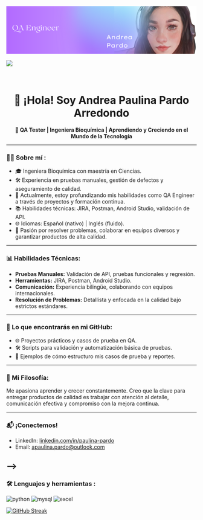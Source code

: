 <div id="header" align="center">
  <img decoding="async" 
       src="https://github.com/AndreaMim/AndreaMim/blob/main/assets/Banner%20Github.png" 
       width="800"/>
</div>

[![](https://img.shields.io/badge/LinkedIn-0077B5?style=for-the-badge&logo=linkedin&logoColor=white)](https://www.linkedin.com/in/paulina-pardo)

<div id="badges" align="center">
<img decoding="async" src="https://visitor-badge-reloaded.herokuapp.com/badge?page_id=AndreaMim.AndreaMim&color=00cf00" alt=""/>
  

# 👋 ¡Hola! Soy Andrea Paulina Pardo Arredondo

🌟 **QA Tester | Ingeniera Bioquímica | Aprendiendo y Creciendo en el Mundo de la Tecnología**

---
 <div id="header" align="left">

### :woman_technologist: Sobre mí :
- 🎓 Ingeniera Bioquímica con maestría en Ciencias.
- 🛠️ Experiencia en pruebas manuales, gestión de defectos y aseguramiento de calidad.
- 🌱 Actualmente, estoy profundizando mis habilidades como QA Engineer a través de proyectos y formación continua.
- 📚 Habilidades técnicas: JIRA, Postman, Android Studio, validación de API.
- 🌐 Idiomas: Español (nativo) | Inglés (fluido).
- 🧩 Pasión por resolver problemas, colaborar en equipos diversos y garantizar productos de alta calidad.

---

### 📊 Habilidades Técnicas:
- **Pruebas Manuales:** Validación de API, pruebas funcionales y regresión.
- **Herramientas:** JIRA, Postman, Android Studio.
- **Comunicación:** Experiencia bilingüe, colaborando con equipos internacionales.
- **Resolución de Problemas:** Detallista y enfocada en la calidad bajo estrictos estándares.

---

### 🚀 Lo que encontrarás en mi GitHub:
- 🌐 Proyectos prácticos y casos de prueba en QA.
- 🛠️ Scripts para validación y automatización básica de pruebas.
- 📖 Ejemplos de cómo estructuro mis casos de prueba y reportes.

---

### 🌟 Mi Filosofía:
Me apasiona aprender y crecer constantemente. Creo que la clave para entregar productos de calidad es trabajar con atención al detalle, comunicación efectiva y compromiso con la mejora continua.

---

### 📬 ¡Conectemos!
- LinkedIn: [linkedin.com/in/paulina-pardo](https://linkedin.com/in/paulina-pardo)
- Email: [apaulina.pardo@outlook.com](mailto:apaulina.pardo@outlook.com)

-->
---

### :hammer_and_wrench: Lenguajes y herramientas :

<div id="header" align="left">
    <img decoding="async" src="https://img.shields.io/badge/Python-3776AB?style=for-the-badge&logo=python&logoColor=white" alt="python"/>
  </a>
    <img decoding="async" src="https://img.shields.io/badge/MySQL-6DB33F?style=for-the-badge&logo=mysql&logoColor=white" alt="mysql"/>
  </a>
 <img decoding="async" src="https://img.shields.io/badge/Microsoft_Excel-217346?style=for-the-badge&logo=microsoft-excel&logoColor=white" alt="excel"/>
  </a>

</div>

[![GitHub Streak](http://github-readme-streak-stats.herokuapp.com?user=AndreaMim&theme=dark&background=000000)](https://git.io/streak-stats)
